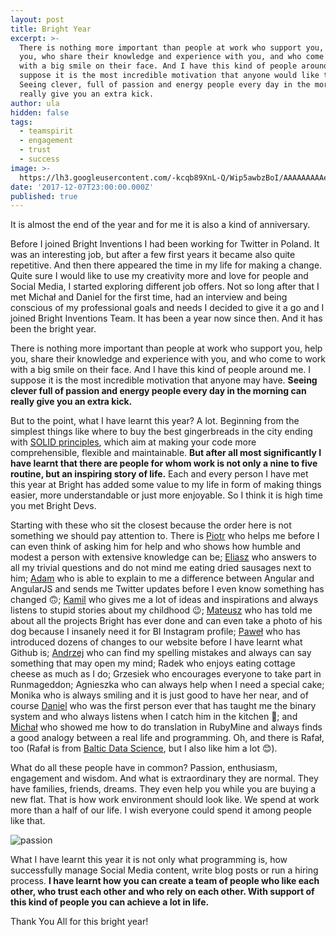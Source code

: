 ```yaml
---
layout: post
title: Bright Year
excerpt: >-
  There is nothing more important than people at work who support you, who help
  you, who share their knowledge and experience with you, and who come to work
  with a big smile on their face. And I have this kind of people around me. I
  suppose it is the most incredible motivation that anyone would like to have.
  Seeing clever, full of passion and energy people every day in the morning can
  really give you an extra kick.
author: ula
hidden: false
tags:
  - teamspirit
  - engagement
  - trust
  - success
image: >-
  https://lh3.googleusercontent.com/-kcqb89XnL-Q/Wip5awbzBoI/AAAAAAAAAe0/lzNnC8KXGkYIWeSweHPfYQSEcr4YtIUpwCLcBGAs/s0/photo-1455849318743-b2233052fcff.jpeg
date: '2017-12-07T23:00:00.000Z'
published: true
---
```


It is almost the end of the year and for me it is also a kind of anniversary.  

Before I joined Bright Inventions I had been working for Twitter in Poland. It was an interesting job, but after a few first years it became also quite repetitive. And then there appeared the time in my life for making a change. Quite sure I would like to use my creativity more and love for people and Social Media, I started exploring different job offers. Not so long after that I met Michał and Daniel for the first time, had an interview and being conscious of my professional goals and needs I decided to give it a go and I joined Bright Inventions Team. It has been a year now since then. And it has been the bright year.

There is nothing more important than people at work who support you, help you, share their knowledge and experience with you, and who come to work with a big smile on their face. And I have this kind of people around me. I suppose it is the most incredible motivation that anyone may have. **Seeing clever full of passion and energy people every day in the morning can really give you an extra kick.**

But to the point, what I have learnt this year? A lot. Beginning from the simplest things like where to buy the best gingerbreads in the city ending with [SOLID principles](https://sites.google.com/site/unclebobconsultingllc/getting-a-solid-start), which aim at making your code more comprehensible, flexible and maintainable. **But after all most significantly I have learnt that there are people for whom work is not only a nine to five routine, but an inspiring story of life.**  Each and every person I have met this year at Bright has added some value to my life in form of making things easier, more understandable or just more enjoyable. So I think it is high time you met Bright Devs. 

Starting with these who sit the closest because the order here is not something we should pay attention to. There is [Piotr](https://miensol.pl) who helps me before I can even think of asking him for help and who shows how humble and modest a person with extensive knowledge can be; [Eliasz](https://eliaszsawicki.com/) who answers to all my trivial questions and do not mind me eating dried sausages next to him; [Adam](https://adambar.pl/) who is able to explain to me a difference between Angular and AngularJS and sends me Twitter updates before I even know something has changed 🙃; [Kamil](https://wysockikamil.com/) who gives me a lot of ideas and inspirations and always listens to stupid stories about my childhood 😉; [Mateusz](https://stackoverflow.com/users/1570496/klimczakm) who has told me about all the projects Bright has ever done and can even take a photo of his dog because I insanely need it for BI Instagram profile; [Paweł](https://github.com/papkie) who has introduced dozens of changes to our website before I have learnt what Github is; [Andrzej](https://azabost.com/) who can find my spelling mistakes and always can say something that may open my mind; Radek who enjoys eating cottage cheese as much as I do; Grzesiek who encourages everyone to take part in Runmageddon; Agnieszka who can always help when I need a special cake; Monika who is always smiling and it is just good to have her near, and of course [Daniel](https://github.com/danielmakurat) who was the first person ever that has taught me the binary system and who always listens when I catch him in the kitchen 🙂; and [Michał](https://stackoverflow.com/users/59666/mgamer) who showed me how to do translation in RubyMine and always finds a good analogy between a real life and programming. Oh, and there is Rafał, too (Rafał is from [Baltic Data Science](http://balticdatascience.com/), but I also like him a lot 😊). 

What do all these people have in common? Passion, enthusiasm, engagement and wisdom. And what is extraordinary they are normal. They have families, friends, dreams. They even help you while you are buying a new flat. That is how work environment should look like. We spend at work more than a half of our life. I wish everyone could spend it among people like that. 

![](https://lh3.googleusercontent.com/-kcqb89XnL-Q/Wip5awbzBoI/AAAAAAAAAe0/lzNnC8KXGkYIWeSweHPfYQSEcr4YtIUpwCLcBGAs/s0/photo-1455849318743-b2233052fcff.jpeg "passion")

What I have learnt this year it is not only what programming is, how successfully manage Social Media content, write blog posts or run a hiring process. **I have learnt how you can create a team of people who like each other, who trust each other and who rely on each other.  With support of this kind of people you can achieve a lot in life.** 

Thank You All for this bright year! 
